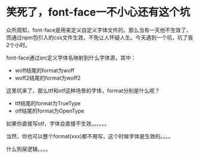 # 笑死了，font-face一不小心还有这个坑

众所周知，font-face是用来定义自定义字体文件的。那么当有一天他不生效了，而通过npm包引入的css文件生效，不免让人怀疑人生。今天遇到一个坑，坑了我2个小时。

font-face通过src定义字体名映射到什么字体源，其中：

- woff结尾的format为woff
- woff2结尾的format为woff2

这里坑来了，那么ttf和otf这种场景的字体，format分别是什么呢？

- ttf结尾的format为TrueType
- otf结尾的format为OpenType

如果你直接写otf，字体会直接不生效。。。。。。

当然，你也可以整个format(xxx)都不用写，这个时候字体是生效的。。。。

什么狗屎逻辑。。。。